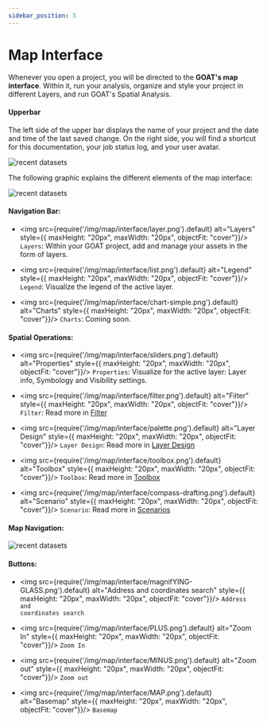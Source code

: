 ```yaml
---
sidebar_position: 3
---
```


# Map Interface

Whenever you open a project, you will be directed to the **GOAT's map interface**. 
Within it, run your analysis, organize and style your project in different Layers, and run GOAT's Spatial Analysis.

#### Upperbar
The left side of the upper bar displays the name of your project and the date and time of the last saved change. On the right side, you will find a shortcut for this documentation, your job status log, and your user avatar. 

<div style={{ display: 'flex', flexDirection: 'column', alignItems: 'center' }}>
  <img src={require('/img/map/interface/upperbar.png').default} alt="recent datasets" style={{ maxHeight: "auto", maxWidth: "auto", objectFit: "cover"}}/>
</div> 

The following graphic explains the different elements of the map interface:


<div style={{ display: 'flex', flexDirection: 'column', alignItems: 'center' }}>
  <img src={require('/img/map/interface/map-interface.png').default} alt="recent datasets" style={{ maxHeight: "auto", maxWidth: "auto", objectFit: "cover"}}/>
</div> 

#### Navigation Bar:

- <img src={require('/img/map/interface/layer.png').default} alt="Layers" style={{ maxHeight: "20px", maxWidth: "20px", objectFit: "cover"}}/> <code>Layers</code>: Within your GOAT project, add and manage your assets in the form of layers. 

- <img src={require('/img/map/interface/list.png').default} alt="Legend" style={{ maxHeight: "20px", maxWidth: "20px", objectFit: "cover"}}/> <code>Legend</code>: Visualize the legend of the active layer.

- <img src={require('/img/map/interface/chart-simple.png').default} alt="Charts" style={{ maxHeight: "20px", maxWidth: "20px", objectFit: "cover"}}/> <code>Charts</code>: Coming soon.

#### Spatial Operations:

- <img src={require('/img/map/interface/sliders.png').default} alt="Properties" style={{ maxHeight: "20px", maxWidth: "20px", objectFit: "cover"}}/> <code>Properties</code>: Visualize for the active layer: Layer info, Symbology and Visibility settings. 

- <img src={require('/img/map/interface/filter.png').default} alt="Filter" style={{ maxHeight: "20px", maxWidth: "20px", objectFit: "cover"}}/> <code>Filter</code>: Read more in <a title=" Filter" href="/docs/2.0beta/map/filter"> Filter </a> 

- <img src={require('/img/map/interface/palette.png').default} alt="Layer Design" style={{ maxHeight: "20px", maxWidth: "20px", objectFit: "cover"}}/> <code>Layer Design</code>: Read more in <a title=" Layer Design" href="/docs/2.0beta/category/layer-style"> Layer Design </a> 

- <img src={require('/img/map/interface/toolbox.png').default} alt="Toolbox" style={{ maxHeight: "20px", maxWidth: "20px", objectFit: "cover"}}/> <code>Toolbox</code>:  Read more in <a title=" Toolbox " href="docs/2.0beta/category/toolbox"> Toolbox</a> 

- <img src={require('/img/map/interface/compass-drafting.png').default} alt="Scenario" style={{ maxHeight: "20px", maxWidth: "20px", objectFit: "cover"}}/> <code>Scenario</code>:  Read more in <a title="Scenarios" href="docs/2.0beta/category/scenarios "> Scenarios </a> 

#### Map Navigation:

<div style={{ display: 'flex', flexDirection: 'column', alignItems: 'center' }}>
  <img src={require('/img/map/interface/nav.png').default} alt="recent datasets" style={{ maxHeight: "auto", maxWidth: "auto", objectFit: "cover"}}/>
</div> 

#### Buttons:

- <img src={require('/img/map/interface/magnifYING-GLASS.png').default} alt="Address and coordinates search" style={{ maxHeight: "20px", maxWidth: "20px", objectFit: "cover"}}/> <code>Address and coordinates search</code>

- <img src={require('/img/map/interface/PLUS.png').default} alt="Zoom In" style={{ maxHeight: "20px", maxWidth: "20px", objectFit: "cover"}}/> <code>Zoom In</code>

- <img src={require('/img/map/interface/MINUS.png').default} alt="Zoom out" style={{ maxHeight: "20px", maxWidth: "20px", objectFit: "cover"}}/> <code>Zoom out</code>

- <img src={require('/img/map/interface/MAP.png').default} alt="Basemap" style={{ maxHeight: "20px", maxWidth: "20px", objectFit: "cover"}}/> <code>Basemap</code>